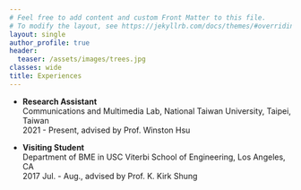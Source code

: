 ```yaml
---
# Feel free to add content and custom Front Matter to this file.
# To modify the layout, see https://jekyllrb.com/docs/themes/#overriding-theme-defaults
layout: single
author_profile: true
header:
  teaser: /assets/images/trees.jpg
classes: wide
title: Experiences
---
```


- **Research Assistant**
    <br>
    Communications and Multimedia Lab, National Taiwan University, Taipei, Taiwan
    <br>
    2021 - Present, advised by Prof. Winston Hsu


- **Visiting Student**
    <br>
    Department of BME in USC Viterbi School of Engineering, Los Angeles, CA
    <br>
    2017 Jul. - Aug., advised by Prof. K. Kirk Shung
